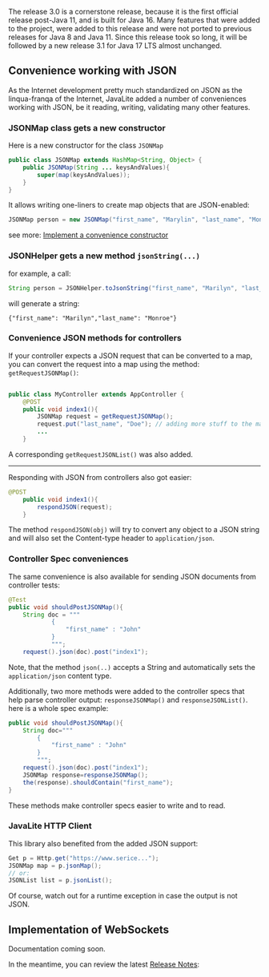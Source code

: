 The release 3.0 is a cornerstone release, because it is the first official 
release post-Java 11, and is built for Java 16. Many features that were added 
to the project, were added to this release and were not ported to previous releases for 
Java 8 and Java 11. Since this release took so long, it will be followed by a new release 
3.1 for Java 17 LTS almost unchanged.  

## Convenience working with JSON

As the Internet development pretty much standardized on JSON as the
linqua-franqa  of the Internet, JavaLite added a number of conveniences
working with JSON, be it reading, writing, validating  many other features.

### JSONMap class gets a  new constructor 

Here is a  new constructor for the class `JSONMap`
```java
public class JSONMap extends HashMap<String, Object> {
    public JSONMap(String ... keysAndValues){
        super(map(keysAndValues));
    }
}
```

It allows writing one-liners to create map objects that are JSON-enabled: 

```java
JSONMap person = new JSONMap("first_name", "Marylin", "last_name", "Monroe");
```
see more: [Implement a convenience constructor](https://github.com/javalite/javalite/issues/1210)

### JSONHelper gets a  new method `jsonString(...)`

for example, a call:

```java
String person = JSONHelper.toJsonString("first_name", "Marilyn", "last_name", "Monroe");
```
will generate a string: 

```
{"first_name": "Marilyn","last_name": "Monroe"}
```


### Convenience JSON methods for controllers

If your controller expects a JSON request that can be converted to a map, you can 
convert the request into a map using the method: `getRequestJSONMap()`: 

```java

public class MyController extends AppController {
    @POST
    public void index1(){
        JSONMap request = getRequestJSONMap();
        request.put("last_name", "Doe"); // adding more stuff to the map
        ...  
    }
```

A corresponding `getRequestJSONList()` was also added.

----

Responding with JSON from controllers also got easier: 

```java
@POST
    public void index1(){
        respondJSON(request);
    }
```

The method `respondJSON(obj)` will try to convert any object to a JSON string and 
will also set the Content-type header to `application/json`.

### Controller Spec conveniences  
The same convenience is also available for sending JSON documents from controller tests: 

```java
@Test
public void shouldPostJSONMap(){
    String doc = """
            {
                "first_name" : "John"
            }
            """;
    request().json(doc).post("index1");
```

Note, that the method `json(..)` accepts a String and automatically sets the `application/json`
content type. 

Additionally, two more methods were added to the controller specs that help parse 
controller output: `responseJSONMap()` and `responseJSONList()`. here is a whole spec example: 

```java
public void shouldPostJSONMap(){
    String doc="""
        {
            "first_name" : "John"
        }
        """;
    request().json(doc).post("index1");
    JSONMap response=responseJSONMap();
    the(response).shouldContain("first_name");
}
```

These methods make controller specs easier to write and to read.

### JavaLite HTTP Client

This library also benefited from the added JSON support: 

```java
Get p = Http.get("https://www.serice...");
JSONMap map = p.jsonMap();
// or:
JSONList list = p.jsonList();
```

Of  course, watch out for a runtime exception in case the output is not JSON.  

## Implementation of WebSockets

Documentation coming soon. 


In the meantime, you can review the  latest [Release Notes](/releases): 




